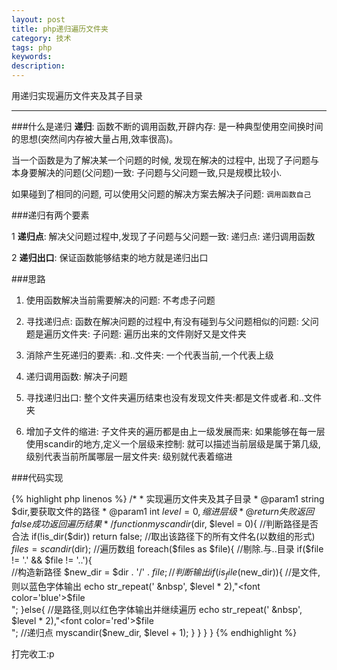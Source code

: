 ```yaml
---
layout: post
title: php递归遍历文件夹
category: 技术
tags: php
keywords: 
description: 
---
```


用递归实现遍历文件夹及其子目录
***
###什么是递归
**递归**: 函数不断的调用函数,开辟内存: 是一种典型使用空间换时间的思想(突然间内存被大量占用,效率很高)。

当一个函数是为了解决某一个问题的时候, 发现在解决的过程中, 出现了子问题与本身要解决的问题(父问题)一致: 子问题与父问题一致,只是规模比较小.

如果碰到了相同的问题, 可以使用父问题的解决方案去解决子问题: `调用函数自己`

###递归有两个要素

1 **递归点**: 解决父问题过程中,发现了子问题与父问题一致: 递归点: 递归调用函数

2 **递归出口**: 保证函数能够结束的地方就是递归出口

###思路
1. 使用函数解决当前需要解决的问题: 不考虑子问题

2. 寻找递归点: 函数在解决问题的过程中,有没有碰到与父问题相似的问题: 父问题是遍历文件夹: 子问题: 遍历出来的文件刚好又是文件夹
3. 消除产生死递归的要素: .和..文件夹: 一个代表当前,一个代表上级

4. 递归调用函数: 解决子问题

5. 寻找递归出口: 整个文件夹遍历结束也没有发现文件夹:都是文件或者.和..文件夹

6. 增加子文件的缩进: 子文件夹的遍历都是由上一级发展而来: 如果能够在每一层使用scandir的地方,定义一个层级来控制: 就可以描述当前层级是属于第几级,级别代表当前所属哪层一层文件夹: 级别就代表着缩进

###代码实现

{% highlight php linenos %}
	/*
	 * 实现遍历文件夹及其子目录
	 * @param1 string $dir,要获取文件的路径
	 * @param1 int $level=0,缩进层级
	 * @return 失败返回false 成功返回遍历结果
	*/
	function myscandir($dir, $level = 0){
		//判断路径是否合法
		if(!is_dir($dir)) return false;
		//取出该路径下的所有文件名(以数组的形式)
		$files = scandir($dir);
		//遍历数组
		foreach($files as $file){
			//剔除.与..目录
			if($file != '.' && $file != '..'){		
				//构造新路径
				$new_dir = $dir . '/' . $file;
				//判断输出
				if(is_file($new_dir)){
					//是文件,则以蓝色字体输出
					echo str_repeat('&nbsp;&nbsp', $level * 2),"<font color='blue'>$file</font><br/>";
				}else{
					//是路径,则以红色字体输出并继续遍历
					echo str_repeat('&nbsp;&nbsp', $level * 2),"<font color='red'>$file</font><br/>";
					//递归点
					myscandir($new_dir, $level + 1);
				}
			}
		}
	}
{% endhighlight %}

打完收工:p